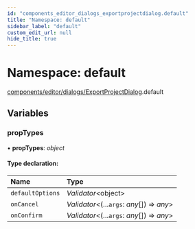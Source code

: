 ```yaml
---
id: "components_editor_dialogs_exportprojectdialog.default"
title: "Namespace: default"
sidebar_label: "default"
custom_edit_url: null
hide_title: true
---
```


# Namespace: default

[components/editor/dialogs/ExportProjectDialog](components_editor_dialogs_exportprojectdialog.md).default

## Variables

### propTypes

• **propTypes**: *object*

#### Type declaration:

Name | Type |
:------ | :------ |
`defaultOptions` | *Validator*<object\> |
`onCancel` | *Validator*<(...`args`: *any*[]) => *any*\> |
`onConfirm` | *Validator*<(...`args`: *any*[]) => *any*\> |
